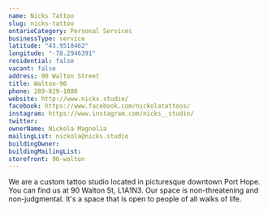 ```yaml
---
name: Nicks Tattoo 
slug: nicks-tattoo
ontarioCategory: Personal Services
businessType: service
latitude: "43.9518462"
longitude: "-78.2946391"
residential: false
vacant: false
address: 90 Walton Street
title: Walton-90
phone: 289-829-1080
website: http://www.nicks.studio/
facebook: https://www.facebook.com/nickolatattoos/
instagram: https://www.instagram.com/nicks__studio/
twitter:
ownerName: Nickola Magnolia
mailingList: nickola@nicks.studio
buildingOwner:
buildingMailingList:
storefront: 90-walton
---
```


We are a custom tattoo studio located in picturesque downtown Port Hope. You can find us at 90 Walton St, L1A1N3. Our
space is non-threatening and non-judgmental. It's a space that is open to people of all walks of life.
